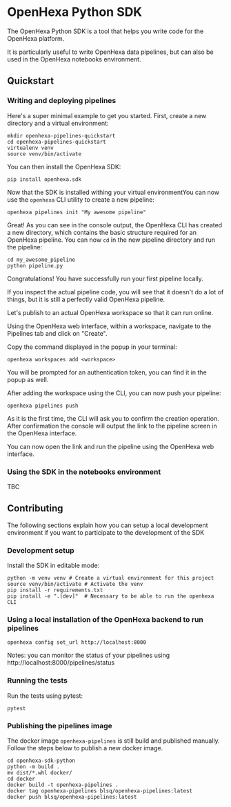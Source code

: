# OpenHexa Python SDK

The OpenHexa Python SDK is a tool that helps you write code for the OpenHexa platform.

It is particularly useful to write OpenHexa data pipelines, but can also be used in the OpenHexa notebooks environment.

## Quickstart

### Writing and deploying pipelines

Here's a super minimal example to get you started. First, create a new directory and a virtual environment:

```shell
mkdir openhexa-pipelines-quickstart
cd openhexa-pipelines-quickstart
virtualenv venv
source venv/bin/activate
```

You can then install the OpenHexa SDK:

```shell
pip install openhexa.sdk
```

Now that the SDK is installed withing your virtual environmentYou can now use the `openhexa` CLI utility to create 
a new pipeline:

```shell
openhexa pipelines init "My awesome pipeline"
```

Great! As you can see in the console output, the OpenHexa CLI has created a new directory, which contains the basic 
structure required for an OpenHexa pipeline. You can now `cd` in the new pipeline directory and run the pipeline:

```shell
cd my_awesome_pipeline
python pipeline.py
```

Congratulations! You have successfully run your first pipeline locally.

If you inspect the actual pipeline code, you will see that it doesn't do a lot of things, but it is still a perfectly 
valid OpenHexa pipeline.

Let's publish to an actual OpenHexa workspace so that it can run online.

Using the OpenHexa web interface, within a workspace, navigate to the Pipelines tab and click on "Create".

Copy the command displayed in the popup in your terminal:

```shell
openhexa workspaces add <workspace>
```

You will be prompted for an authentication token, you can find it in the popup as well.

After adding the workspace using the CLI, you can now push your pipeline:

```shell
openhexa pipelines push 
```

As it is the first time, the CLI will ask you to confirm the creation operation. After confirmation the console will 
output the link to the pipeline screen in the OpenHexa interface.

You can now open the link and run the pipeline using the OpenHexa web interface.

### Using the SDK in the notebooks environment

TBC

## Contributing

The following sections explain how you can setup a local development environment if you want to participate to the 
development of the SDK

### Development setup

Install the SDK in editable mode:

```shell
python -m venv venv # Create a virtual environment for this project
source venv/bin/activate # Activate the venv
pip install -r requirements.txt
pip install -e ".[dev]"  # Necessary to be able to run the openhexa CLI
```

### Using a local installation of the OpenHexa backend to run pipelines

```shell
openhexa config set_url http://localhost:8000
```

Notes: you can monitor the status of your pipelines using http://localhost:8000/pipelines/status

### Running the tests

Run the tests using pytest:

```shell
pytest
```

### Publishing the pipelines image

The docker image `openhexa-pipelines` is still build and published manually. Follow the steps below to publish a new docker image.

```shell
cd openhexa-sdk-python
python -m build .
mv dist/*.whl docker/
cd docker
docker build -t openhexa-pipelines .
docker tag openhexa-pipelines blsq/openhexa-pipelines:latest
docker push blsq/openhexa-pipelines:latest
```
